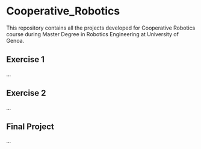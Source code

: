 # Cooperative_Robotics
This repository contains all the projects developed for Cooperative Robotics course during Master Degree in Robotics Engineering at University of Genoa. 

## Exercise 1
...

## Exercise 2
...

## Final Project
...
